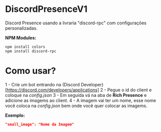 # DiscordPresenceV1
Discord Presence usando a livraria "discord-rpc" com configurações personalizadas.

**NPM Modules:**
```
npm install colors
npm install discord-rpc
```

# Como usar?
1 - Crie um bot entrando na (Discord Developer)[https://discord.com/developers/applications]
2 - Pegue o id do client e coloque na *config.json*
3 - Em seguida vá na aba de **Rich Presence** e adicione as imagems ao client.
4 - A imagem vai ter um nome, esse nome você coloca na *config.json* bem onde você quer colocar as imagems.

**Exemplo:**
```json
"small_image": "Nome da Imagem"
```
